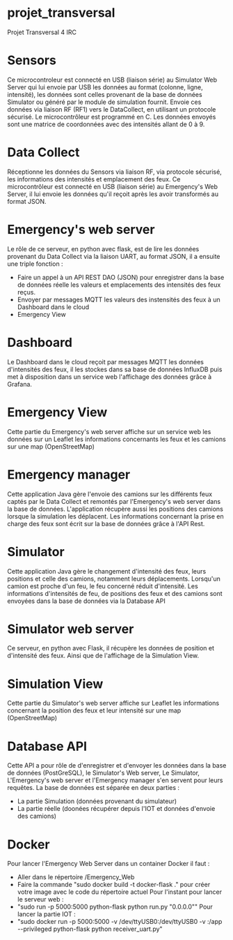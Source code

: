 # projet_transversal
Projet Transversal 4 IRC

# Sensors
   Ce microcontroleur est connecté en USB (liaison série) au Simulator Web Server qui lui envoie par USB les données au format  (colonne, ligne, intensité), les données sont celles provenant de la base de données Simulator ou généré par le module de simulation fournit. Envoie ces données via liaison RF (RF1) vers le DataCollect, en utilisant un protocole sécurisé. Le microcontrôleur est programmé en C. Les données envoyés sont une matrice de coordonnées avec des intensités allant de 0 à 9.
   
# Data Collect
  Réceptionne les données du Sensors via liaison RF, via protocole sécurisé, les informations des intensités et emplacement des feux. Ce microcontrôleur est connecté en USB (liaison série) au Emergency's Web Server, il lui envoie les données qu'il reçoit après les avoir transformés au format JSON. 

# Emergency's web server
   Le rôle de ce serveur, en python avec flask, est de lire les données provenant du Data Collect via la liaison UART, au format JSON, il a ensuite une triple fonction :
   - Faire un appel à un API REST DAO (JSON) pour enregistrer dans la base de données réelle les valeurs et emplacements des intensités des feux reçus.
   - Envoyer par messages MQTT les valeurs des instensités des feux à un Dashboard dans le cloud
   - Emergency View
   
# Dashboard
   Le Dashboard dans le cloud reçoit par messages MQTT les données d'intensités des feux, il les stockes dans sa base de données InfluxDB puis met à disposition dans un service web l'affichage des données grâce à Grafana.
   
# Emergency View
   Cette partie du Emergency's web server affiche sur un service web les données sur un Leaflet les informations concernants les feux et les camions sur une map (OpenStreetMap)
   
# Emergency manager
   Cette application Java gère l'envoie des camions sur les différents feux captés par le Data Collect et remontés par l'Emergency's web server dans la base de données. L'application récupère aussi les positions des camions lorsque la simulation les déplacent. Les informations concernant la prise en charge des feux sont écrit sur la base de données grâce à l'API Rest.
   
# Simulator
   Cette application Java gère le changement d'intensité des feux, leurs positions et celle des camions, notamment leurs déplacements. Lorsqu'un camion est proche d'un feu, le feu concerné réduit d'intensité. Les informations d'intensités de feu, de positions des feux et des camions sont envoyées dans la base de données via la Database API
   
   
# Simulator web server
   Ce serveur, en python avec Flask, il récupère les données de position et d'intensité des feux. Ainsi que de l'affichage de la Simulation View.

# Simulation View
   Cette partie du Simulator's web server affiche sur Leaflet les informations concernant la position des feux et leur intensité sur une map (OpenStreetMap) 
   
# Database API
   Cette API a pour rôle de d'enregistrer et d'envoyer les données dans la base de données (PostGreSQL), le Simulator's Web server, Le Simulator, L'Emergency's web server et l'Emergency manager s'en servent pour leurs requêtes. La base de données est séparée en deux parties : 
   - La partie Simulation (données provenant du simulateur)
   - La partie réelle (doonées récupérer depuis l'IOT et données d'envoie des camions)
   
# Docker
Pour lancer l'Emergency Web Server dans un container Docker il faut :
- Aller dans le répertoire /Emergency_Web
- Faire la commande "sudo docker build -t docker-flask ." pour créer votre image avec le code du répertoire actuel
Pour l'instant pour lancer le serveur web :
- "sudo run -p 5000:5000 python-flask python run.py "0.0.0.0""
Pour lancer la partie IOT :
- "sudo docker run -p 5000:5000 -v /dev/ttyUSB0:/dev/ttyUSB0 -v :/app --privileged python-flask python receiver_uart.py"
